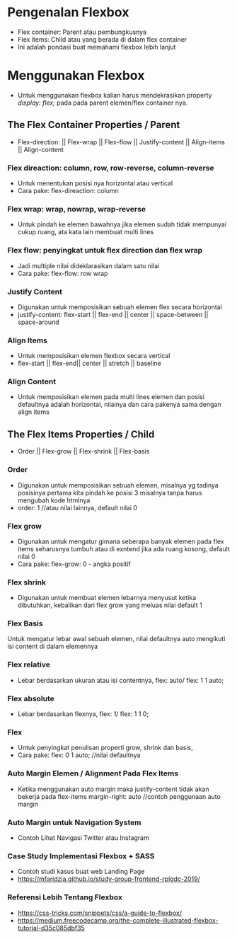 # Pengenalan Flexbox

- Flex container: Parent atau pembungkusnya
- Flex items: Child atau yang berada di dalam flex container
- Ini adalah pondasi buat memahami flexbox lebih lanjut

# Menggunakan Flexbox

- Untuk menggunakan flexbox kalian harus mendekrasikan property *display: flex;* pada pada parent elemen/flex container nya.

## The Flex Container Properties / Parent

- Flex-direction: || Flex-wrap || Flex-flow || Justify-content || Align-items || Align-content

### Flex direaction: column, row, row-reverse, column-reverse

- Untuk menentukan posisi nya horizontal atau vertical
- Cara pake: flex-direaction: column

### Flex wrap: wrap, nowrap, wrap-reverse

- Untuk pindah ke elemen bawahnya jika elemen sudah tidak mempunyai cukup ruang, ata kata lain membuat multi lines

### Flex flow: penyingkat untuk flex direction dan flex wrap

- Jadi multiple nilai dideklarasikan dalam satu nilai
- Cara pake: flex-flow: row wrap

### Justify Content

- Digunakan untuk memposisikan sebuah elemen flex secara horizontal
- justify-content: flex-start || flex-end || center || space-between || space-around 

### Align Items

- Untuk memposisikan elemen flexbox secara vertical
- flex-start || flex-end|| center || stretch || baseline

### Align Content

- Untuk memposisikan elemen pada multi lines elemen dan posisi defaultnya adalah horizontal, nilainya dan cara pakenya sama dengan align items


## The Flex Items Properties / Child

- Order || Flex-grow || Flex-shrink || Flex-basis

### Order 

- Digunakan untuk memposisikan sebuah elemen, misalnya yg tadinya posisinya pertama kita pindah ke posisi 3 misalnya tanpa harus mengubah kode htmlnya
- order: 1 //atau nilai lainnya, default nilai 0

### Flex grow

- Digunakan untuk mengatur gimana seberapa banyak elemen pada flex items seharusnya tumbuh atau di exntend jika ada ruang kosong, default nilai 0
- Cara pake: flex-grow: 0 - angka positif

### Flex shrink 

- Digunakan untuk membuat elemen lebarnya menyusut ketika dibutuhkan, kebalikan dari flex  grow yang meluas nilai default 1

### Flex Basis 
Untuk mengatur lebar awal sebuah elemen, nilai defaultnya auto mengikuti isi content di dalam elemennya

### Flex relative

- Lebar berdasarkan ukuran atau isi contentnya, flex: auto/ flex: 1 1 auto;

### Flex absolute

- Lebar berdasarkan flexnya, flex: 1/ flex: 1 1 0;

### Flex 

- Untuk penyingkat penulisan properti grow, shrink dan basis, 
- Cara pake: flex: 0 1 auto; //nilai defaultnya


### Auto Margin Elemen / Alignment Pada Flex Items

- Ketika menggunakan auto margin maka justify-content tidak akan bekerja pada flex-items margin-right: auto //contoh penggunaan auto margin

### Auto Margin untuk Navigation System 

- Contoh Lihat Navigasi Twitter atau Instagram


### Case Study Implementasi Flexbox + SASS

- Contoh studi kasus buat web Landing Page
- https://mfaridzia.github.io/study-group-frontend-rplgdc-2019/


### Referensi Lebih Tentang Flexbox

- https://css-tricks.com/snippets/css/a-guide-to-flexbox/
- https://medium.freecodecamp.org/the-complete-illustrated-flexbox-tutorial-d35c085dbf35
